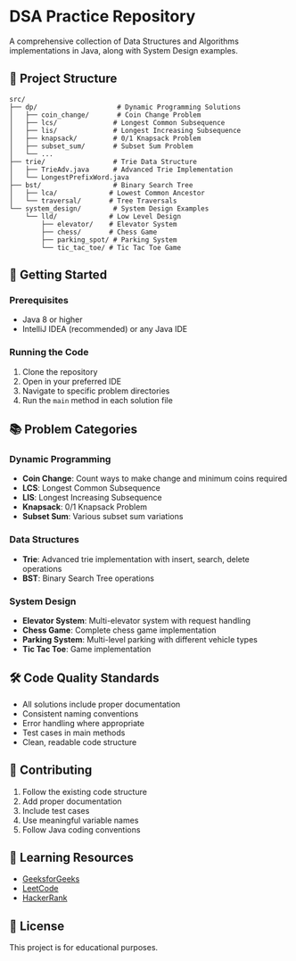 # DSA Practice Repository

A comprehensive collection of Data Structures and Algorithms implementations in Java, along with System Design examples.

## 📁 Project Structure

```
src/
├── dp/                    # Dynamic Programming Solutions
│   ├── coin_change/       # Coin Change Problem
│   ├── lcs/              # Longest Common Subsequence
│   ├── lis/              # Longest Increasing Subsequence
│   ├── knapsack/         # 0/1 Knapsack Problem
│   ├── subset_sum/       # Subset Sum Problem
│   └── ...
├── trie/                 # Trie Data Structure
│   ├── TrieAdv.java      # Advanced Trie Implementation
│   └── LongestPrefixWord.java
├── bst/                  # Binary Search Tree
│   ├── lca/             # Lowest Common Ancestor
│   └── traversal/       # Tree Traversals
└── system_design/        # System Design Examples
    └── lld/             # Low Level Design
        ├── elevator/    # Elevator System
        ├── chess/       # Chess Game
        ├── parking_spot/ # Parking System
        └── tic_tac_toe/ # Tic Tac Toe Game
```

## 🚀 Getting Started

### Prerequisites
- Java 8 or higher
- IntelliJ IDEA (recommended) or any Java IDE

### Running the Code
1. Clone the repository
2. Open in your preferred IDE
3. Navigate to specific problem directories
4. Run the `main` method in each solution file

## 📚 Problem Categories

### Dynamic Programming
- **Coin Change**: Count ways to make change and minimum coins required
- **LCS**: Longest Common Subsequence
- **LIS**: Longest Increasing Subsequence
- **Knapsack**: 0/1 Knapsack Problem
- **Subset Sum**: Various subset sum variations

### Data Structures
- **Trie**: Advanced trie implementation with insert, search, delete operations
- **BST**: Binary Search Tree operations

### System Design
- **Elevator System**: Multi-elevator system with request handling
- **Chess Game**: Complete chess game implementation
- **Parking System**: Multi-level parking with different vehicle types
- **Tic Tac Toe**: Game implementation

## 🛠️ Code Quality Standards

- All solutions include proper documentation
- Consistent naming conventions
- Error handling where appropriate
- Test cases in main methods
- Clean, readable code structure

## 📝 Contributing

1. Follow the existing code structure
2. Add proper documentation
3. Include test cases
4. Use meaningful variable names
5. Follow Java coding conventions

## 📖 Learning Resources

- [GeeksforGeeks](https://www.geeksforgeeks.org/)
- [LeetCode](https://leetcode.com/)
- [HackerRank](https://www.hackerrank.com/)

## 📄 License

This project is for educational purposes.
